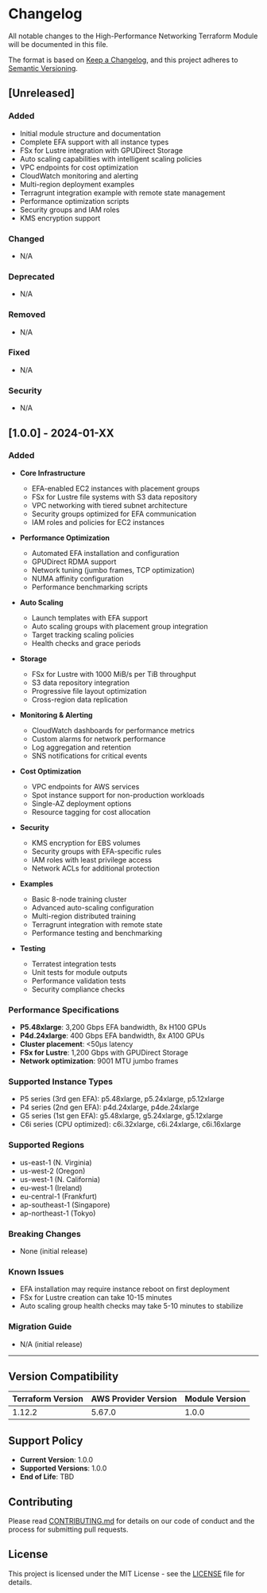 # Changelog

All notable changes to the High-Performance Networking Terraform Module will be documented in this file.

The format is based on [Keep a Changelog](https://keepachangelog.com/en/1.0.0/),
and this project adheres to [Semantic Versioning](https://semver.org/spec/v2.0.0.html).

## [Unreleased]

### Added
- Initial module structure and documentation
- Complete EFA support with all instance types
- FSx for Lustre integration with GPUDirect Storage
- Auto scaling capabilities with intelligent scaling policies
- VPC endpoints for cost optimization
- CloudWatch monitoring and alerting
- Multi-region deployment examples
- Terragrunt integration example with remote state management
- Performance optimization scripts
- Security groups and IAM roles
- KMS encryption support

### Changed
- N/A

### Deprecated
- N/A

### Removed
- N/A

### Fixed
- N/A

### Security
- N/A

## [1.0.0] - 2024-01-XX

### Added
- **Core Infrastructure**
  - EFA-enabled EC2 instances with placement groups
  - FSx for Lustre file systems with S3 data repository
  - VPC networking with tiered subnet architecture
  - Security groups optimized for EFA communication
  - IAM roles and policies for EC2 instances

- **Performance Optimization**
  - Automated EFA installation and configuration
  - GPUDirect RDMA support
  - Network tuning (jumbo frames, TCP optimization)
  - NUMA affinity configuration
  - Performance benchmarking scripts

- **Auto Scaling**
  - Launch templates with EFA support
  - Auto scaling groups with placement group integration
  - Target tracking scaling policies
  - Health checks and grace periods

- **Storage**
  - FSx for Lustre with 1000 MiB/s per TiB throughput
  - S3 data repository integration
  - Progressive file layout optimization
  - Cross-region data replication

- **Monitoring & Alerting**
  - CloudWatch dashboards for performance metrics
  - Custom alarms for network performance
  - Log aggregation and retention
  - SNS notifications for critical events

- **Cost Optimization**
  - VPC endpoints for AWS services
  - Spot instance support for non-production workloads
  - Single-AZ deployment options
  - Resource tagging for cost allocation

- **Security**
  - KMS encryption for EBS volumes
  - Security groups with EFA-specific rules
  - IAM roles with least privilege access
  - Network ACLs for additional protection

- **Examples**
  - Basic 8-node training cluster
  - Advanced auto-scaling configuration
  - Multi-region distributed training
  - Terragrunt integration with remote state
  - Performance testing and benchmarking

- **Testing**
  - Terratest integration tests
  - Unit tests for module outputs
  - Performance validation tests
  - Security compliance checks

### Performance Specifications
- **P5.48xlarge**: 3,200 Gbps EFA bandwidth, 8x H100 GPUs
- **P4d.24xlarge**: 400 Gbps EFA bandwidth, 8x A100 GPUs
- **Cluster placement**: <50μs latency
- **FSx for Lustre**: 1,200 Gbps with GPUDirect Storage
- **Network optimization**: 9001 MTU jumbo frames

### Supported Instance Types
- P5 series (3rd gen EFA): p5.48xlarge, p5.24xlarge, p5.12xlarge
- P4 series (2nd gen EFA): p4d.24xlarge, p4de.24xlarge
- G5 series (1st gen EFA): g5.48xlarge, g5.24xlarge, g5.12xlarge
- C6i series (CPU optimized): c6i.32xlarge, c6i.24xlarge, c6i.16xlarge

### Supported Regions
- us-east-1 (N. Virginia)
- us-west-2 (Oregon)
- us-west-1 (N. California)
- eu-west-1 (Ireland)
- eu-central-1 (Frankfurt)
- ap-southeast-1 (Singapore)
- ap-northeast-1 (Tokyo)

### Breaking Changes
- None (initial release)

### Known Issues
- EFA installation may require instance reboot on first deployment
- FSx for Lustre creation can take 10-15 minutes
- Auto scaling group health checks may take 5-10 minutes to stabilize

### Migration Guide
- N/A (initial release)

---

## Version Compatibility

| Terraform Version | AWS Provider Version | Module Version |
|-------------------|---------------------|----------------|
| 1.12.2           | 5.67.0             | 1.0.0         |

## Support Policy

- **Current Version**: 1.0.0
- **Supported Versions**: 1.0.0
- **End of Life**: TBD

## Contributing

Please read [CONTRIBUTING.md](CONTRIBUTING.md) for details on our code of conduct and the process for submitting pull requests.

## License

This project is licensed under the MIT License - see the [LICENSE](LICENSE) file for details. 